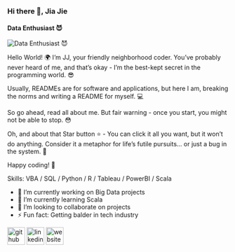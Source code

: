 ### Hi there 👋, Jia Jie
#### Data Enthusiast 😈
![Data Enthusiast 😈](https://camo.githubusercontent.com/f1c0fc76d120f760664938edd8e1818f9d407b03f8ce7d306e12094d8853b6a0/687474703a2f2f692e696d6775722e636f6d2f6337476d414a662e706e67)

Hello World! 🌍 I’m JJ, your friendly neighborhood coder. You’ve probably never heard of me, and that’s okay - I’m the best-kept secret in the programming world. 😎

Usually, READMEs are for software and applications, but here I am, breaking the norms and writing a README for myself. 💻

So go ahead, read all about me. But fair warning - once you start, you might not be able to stop. 😳

Oh, and about that Star button ⭐ - You can click it all you want, but it won’t do anything. Consider it a metaphor for life’s futile pursuits… or just a bug in the system. 🐞

Happy coding! 🚀

Skills: VBA / SQL / Python / R / Tableau / PowerBI / Scala

- 🔭 I’m currently working on Big Data projects 
- 🌱 I’m currently learning Scala 
- 👯 I’m looking to collaborate on projects 
- ⚡ Fun fact: Getting balder in tech industry 


[<img src='https://cdn.jsdelivr.net/npm/simple-icons@3.0.1/icons/github.svg' alt='github' height='40'>](https://github.com/God-ass)  [<img src='https://cdn.jsdelivr.net/npm/simple-icons@3.0.1/icons/linkedin.svg' alt='linkedin' height='40'>](https://www.linkedin.com/in/chang-jia-jie-5842a5221/)  [<img src='https://cdn.jsdelivr.net/npm/simple-icons@3.0.1/icons/icloud.svg' alt='website' height='40'>](https://www.datascienceportfol.io/jiajie3031)  

